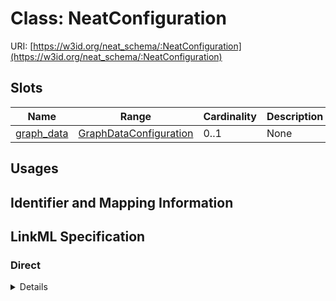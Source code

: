 # Class: NeatConfiguration




URI: [https://w3id.org/neat_schema/:NeatConfiguration](https://w3id.org/neat_schema/:NeatConfiguration)



<!-- no inheritance hierarchy -->



## Slots

| Name | Range | Cardinality | Description  | Info |
| ---  | --- | --- | --- | --- |
| [graph_data](graph_data.md) | [GraphDataConfiguration](GraphDataConfiguration.md) | 0..1 | None  | . |


## Usages



## Identifier and Mapping Information









## LinkML Specification

<!-- TODO: investigate https://stackoverflow.com/questions/37606292/how-to-create-tabbed-code-blocks-in-mkdocs-or-sphinx -->

### Direct

<details>
```yaml
name: NeatConfiguration
from_schema: https://w3id.org/neat_schema
attributes:
  graph_data:
    name: graph_data
    from_schema: https://w3id.org/neat_schema
    range: GraphDataConfiguration
tree_root: true

```
</details>

### Induced

<details>
```yaml
name: NeatConfiguration
from_schema: https://w3id.org/neat_schema
attributes:
  graph_data:
    name: graph_data
    from_schema: https://w3id.org/neat_schema
    alias: graph_data
    owner: NeatConfiguration
    range: GraphDataConfiguration
tree_root: true

```
</details>